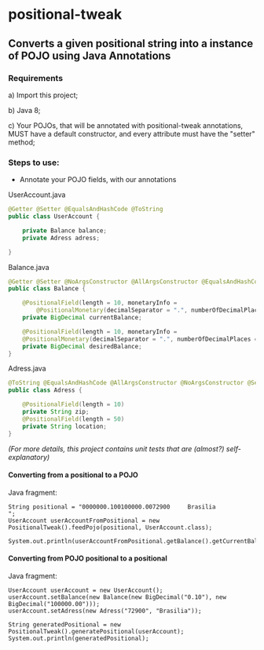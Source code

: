 # positional-tweak

## Converts a given positional string into a instance of POJO using Java Annotations

### Requirements

a) Import this project;

b) Java 8;

c) Your POJOs, that will be annotated with positional-tweak annotations, MUST have a default constructor, and every attribute  must have the "setter" method;


### Steps to use:

- Annotate your POJO fields, with our annotations

UserAccount.java
```java
@Getter @Setter @EqualsAndHashCode @ToString
public class UserAccount {

    private Balance balance;
    private Adress adress;

}
```


Balance.java
```java
@Getter @Setter @NoArgsConstructor @AllArgsConstructor @EqualsAndHashCode @ToString
public class Balance {

    @PositionalField(length = 10, monetaryInfo =
        @PositionalMonetary(decimalSeparator = ".", numberOfDecimalPlaces = 2))
    private BigDecimal currentBalance;

    @PositionalField(length = 10, monetaryInfo =
    @PositionalMonetary(decimalSeparator = ".", numberOfDecimalPlaces = 2))
    private BigDecimal desiredBalance;
}
```

Adress.java
```java
@ToString @EqualsAndHashCode @AllArgsConstructor @NoArgsConstructor @Setter @Getter
public class Adress {

    @PositionalField(length = 10)
    private String zip;
    @PositionalField(length = 50)
    private String location;
}

```

_(For more details, this project contains unit tests that are (almost?) self-explanatory)_

#### Converting from a positional to a POJO

Java fragment:
```
String positional = "0000000.100100000.0072900     Brasilia                                          ";
UserAccount userAccountFromPositional = new PositionalTweak().feedPojo(positional, UserAccount.class);

System.out.println(userAccountFromPositional.getBalance().getCurrentBalance());

```

#### Converting from POJO positional to a positional

Java fragment:
```
UserAccount userAccount = new UserAccount();
userAccount.setBalance(new Balance(new BigDecimal("0.10"), new BigDecimal("100000.00")));
userAccount.setAdress(new Adress("72900", "Brasilia"));

String generatedPositional = new PositionalTweak().generatePositional(userAccount);
System.out.println(generatedPositional);
```
